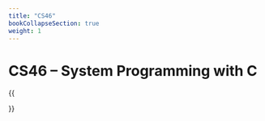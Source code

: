 ```yaml
---
title: "CS46"
bookCollapseSection: true
weight: 1
---
```


# CS46 – System Programming with C

{{<section>}}
